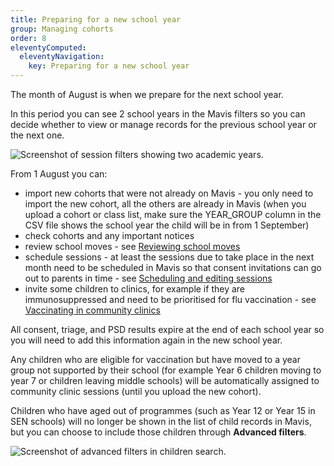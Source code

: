 ```yaml
---
title: Preparing for a new school year
group: Managing cohorts
order: 8
eleventyComputed:
  eleventyNavigation:
    key: Preparing for a new school year
---
```


The month of August is when we prepare for the next school year.

In this period you can see 2 school years in the Mavis filters so you can decide whether to view or manage records for the previous school year or the next one.

![Screenshot of session filters showing two academic years.](/assets/images/academic-year-filters.png)

From 1 August you can:
- import new cohorts that were not already on Mavis - you only need to import the new cohort, all the others are already in Mavis (when you upload a cohort or class list, make sure the YEAR_GROUP column in the CSV file shows the school year the child will be in from 1 September)
- check cohorts and any important notices
- review school moves - see [Reviewing school moves](/guide/school-moves.md)
- schedule sessions - at least the sessions due to take place in the next month need to be scheduled in Mavis so that consent invitations can go out to parents in time - see [Scheduling and editing sessions](/guide/sessions.md)
- invite some children to clinics, for example if they are immunosuppressed and need to be prioritised for flu vaccination - see [Vaccinating in community clinics](/guide/community-clinics.md)

All consent, triage, and PSD results expire at the end of each school year so you will need to add this information again in the new school year.

Any children who are eligible for vaccination but have moved to a year group not supported by their school (for example Year 6 children moving to year 7 or children leaving middle schools) will be automatically assigned to community clinic sessions (until you upload the new cohort).

Children who have aged out of programmes (such as Year 12 or Year 15 in SEN schools) will no longer be shown in the list of child records in Mavis, but you can choose to include those children through **Advanced filters**.

![Screenshot of advanced filters in children search.](/assets/images/advanced-filters.png)


